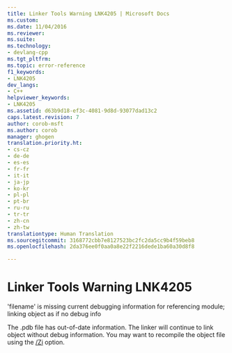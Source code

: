 ```yaml
---
title: Linker Tools Warning LNK4205 | Microsoft Docs
ms.custom: 
ms.date: 11/04/2016
ms.reviewer: 
ms.suite: 
ms.technology:
- devlang-cpp
ms.tgt_pltfrm: 
ms.topic: error-reference
f1_keywords:
- LNK4205
dev_langs:
- C++
helpviewer_keywords:
- LNK4205
ms.assetid: d63b9d18-ef3c-4081-9d8d-93077dad13c2
caps.latest.revision: 7
author: corob-msft
ms.author: corob
manager: ghogen
translation.priority.ht:
- cs-cz
- de-de
- es-es
- fr-fr
- it-it
- ja-jp
- ko-kr
- pl-pl
- pt-br
- ru-ru
- tr-tr
- zh-cn
- zh-tw
translationtype: Human Translation
ms.sourcegitcommit: 3168772cbb7e8127523bc2fc2da5cc9b4f59beb8
ms.openlocfilehash: 2da376ee0f0aa0a8e22f2216dede1ba60a30d8f8

---
```

# Linker Tools Warning LNK4205
'filename' is missing current debugging information for referencing module; linking object as if no debug info  
  
 The .pdb file has out-of-date information. The linker will continue to link object without debug information. You may want to recompile the object file using the [/Zi](../../build/reference/z7-zi-zi-debug-information-format.md) option.


<!--HONumber=Jan17_HO1-->


